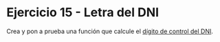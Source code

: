 # Ejercicio 15 - Letra del DNI

Crea y pon a prueba una función que calcule el [dígito de control del DNI](https://es.wikipedia.org/wiki/N%C3%BAmero_de_identificaci%C3%B3n_fiscal#D.C3.ADgito_de_control_para_n.C3.BAmeros_de_DNI_o_NIE).
